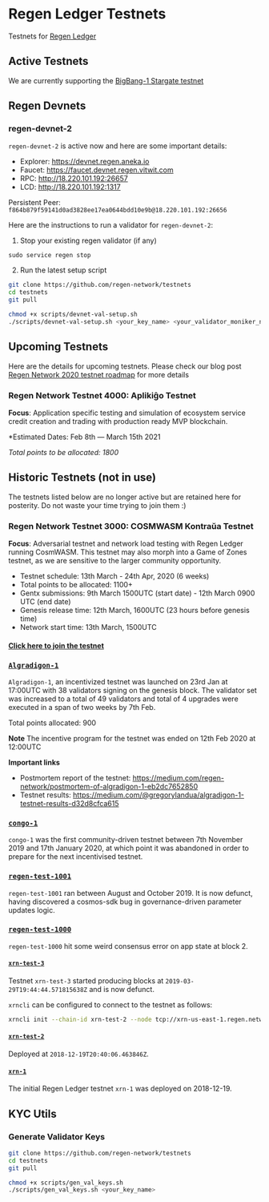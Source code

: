 # Regen Ledger Testnets

Testnets for [Regen Ledger](https://github.com/regen-network/regen-ledger)

## Active Testnets

We are currently supporting the [BigBang-1 Stargate testnet](https://github.com/cosmos/testnets/tree/master/bigbang-1)

## Regen Devnets

### regen-devnet-2

`regen-devnet-2` is active now and here are some important details:

- Explorer: https://devnet.regen.aneka.io
- Faucet: https://faucet.devnet.regen.vitwit.com
- RPC: http://18.220.101.192:26657
- LCD: http://18.220.101.192:1317

Persistent Peer: `f864b879f59141d0ad3828ee17ea0644bdd10e9b@18.220.101.192:26656`

Here are the instructions to run a validator for `regen-devnet-2`:

1. Stop your existing regen validator (if any)
```shell script
sudo service regen stop
```
2. Run the latest setup script
```sh
git clone https://github.com/regen-network/testnets
cd testnets
git pull

chmod +x scripts/devnet-val-setup.sh
./scripts/devnet-val-setup.sh <your_key_name> <your_validator_moniker_name>
```



## Upcoming Testnets

Here are the details for upcoming testnets. Please check our blog post [Regen Network 2020 testnet roadmap](https://link.medium.com/vVBNDosMr4) for more details

### Regen Network Testnet 4000: Aplikiĝo Testnet

**Focus**: Application specific testing and simulation of ecosystem service credit creation and trading with production ready MVP blockchain.

*Estimated Dates: Feb 8th — March 15th 2021

*Total points to be allocated: 1800*

## Historic Testnets (not in use)

The testnets listed below are no longer active but are retained here for posterity. Do not waste your time trying to join them :)

### Regen Network Testnet 3000: COSMWASM Kontraŭa Testnet

**Focus**: Adversarial testnet and network load testing with Regen Ledger running CosmWASM. This testnet may also morph into a Game of Zones testnet, as we are sensitive to the larger community opportunity.

* Testnet schedule: 13th March - 24th Apr, 2020 (6 weeks)
* Total points to be allocated: 1100+
* Gentx submissions: 9th March 1500UTC (start date) - 12th March 0900 UTC (end date)
* Genesis release time: 12th March, 1600UTC (23 hours before genesis time)
* Network start time: 13th March, 1500UTC

#### [Click here to join the testnet](./kontraua/README.md)

### [`Algradigon-1`](https://github.com/regen-network/testnets/tree/modifications/archive/algradigon-1)

`Algradigon-1`, an incentivized testnet was launched on 23rd Jan at 17:00UTC with 38 validators signing on the genesis block. The validator set was increased to a total of 49 validators and total of 4 upgrades were executed in a span of two weeks by 7th Feb.

Total points allocated: 900

**Note**
The incentive program for the testnet was ended on 12th Feb 2020 at 12:00UTC

**Important links**

* Postmortem report of the testnet: https://medium.com/regen-network/postmortem-of-algradigon-1-eb2dc7652850
* Testnet results: https://medium.com/@gregorylandua/algradigon-1-testnet-results-d32d8cfca615

### [`congo-1`](https://github.com/regen-network/testnets/tree/modifications/archive/congo-1)

`congo-1` was the first community-driven testnet between 7th November 2019 and 17th January 2020, at which point it was abandoned in order to prepare for the next incentivised testnet.

### [`regen-test-1001`](https://github.com/regen-network/testnets/tree/modifications/archive/regen-test-1001)

`regen-test-1001` ran between August and October 2019. It is now defunct, having discovered a cosmos-sdk bug in governance-driven parameter updates logic.

### [`regen-test-1000`](https://github.com/regen-network/testnets/tree/modifications/archive/regen-test-1000)

`regen-test-1000` hit some weird consensus error on app state at block 2.

#### [`xrn-test-3`](https://github.com/regen-network/testnets/tree/modifications/archive/xrn-test-3)

Testnet `xrn-test-3` started producing blocks at `2019-03-29T19:44:44.571815638Z` and is now defunct.


`xrncli` can be configured to connect to the testnet as follows:

```sh
xrncli init --chain-id xrn-test-2 --node tcp://xrn-us-east-1.regen.network:26657
```

#### [`xrn-test-2`](https://github.com/regen-network/testnets/tree/modifications/archive/xrn-test-2)

Deployed at `2018-12-19T20:40:06.463846Z`.

#### [`xrn-1`](https://github.com/regen-network/testnets/tree/modifications/archive/xrn-1)

The initial Regen Ledger testnet `xrn-1` was deployed on 2018-12-19.


## KYC Utils

### Generate Validator Keys
```sh
git clone https://github.com/regen-network/testnets
cd testnets
git pull

chmod +x scripts/gen_val_keys.sh
./scripts/gen_val_keys.sh <your_key_name>
```
